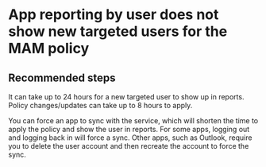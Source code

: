 <properties 
    pageTitle="App reporting by user does not show new targeted users for the MAM policy"
    description="App reporting by user does not show new targeted users for the MAM policy"
    service="microsoft.intunemam"
    resource="mam"
    authors="t-jowall"
    displayOrder="4"
    selfHelpType="resource"
    supportTopicIds=""
    resourceTags="linux"
    productPesIds=""
    cloudEnvironments="public"
 />

# App reporting by user does not show new targeted users for the MAM policy

## **Recommended steps**
It can take up to 24 hours for a new targeted user to show up in reports. Policy changes/updates can take up to 8 hours to apply.<br>

You can force an app to sync with the service, which will shorten the time to apply the policy and show the user in reports. For some apps, logging out and logging back in will force a sync. Other apps, such as Outlook, require you to delete the user account and then recreate the account to force the sync.